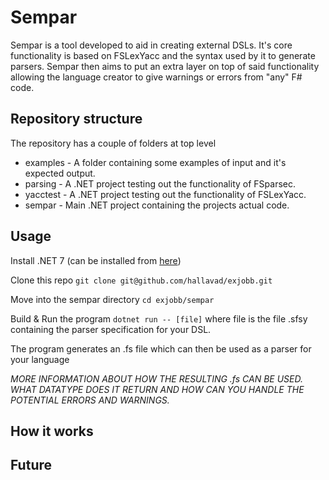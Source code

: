 # Sempar

Sempar is a tool developed to aid in creating external DSLs. It's core functionality is based on FSLexYacc and the syntax used by it to generate parsers. Sempar then aims to put an extra layer on top of said functionality allowing the language creator to give warnings or errors from "any" F# code.

## Repository structure

The repository has a couple of folders at top level
* examples - A folder containing some examples of input and it's expected output.
* parsing - A .NET project testing out the functionality of FSparsec.
* yacctest - A .NET project testing out the functionality of FSLexYacc.
* sempar - Main .NET project containing the projects actual code.

## Usage

Install .NET 7 (can be installed from [here](https://dotnet.microsoft.com/en-us/download))

Clone this repo
`git clone git@github.com/hallavad/exjobb.git`

Move into the sempar directory
`cd exjobb/sempar`

Build & Run the program
`dotnet run -- [file]`
where file is the file .sfsy containing the parser specification for your DSL. 

The program generates an .fs file which can then be used as a parser for your language

*MORE INFORMATION ABOUT HOW THE RESULTING .fs CAN BE USED. WHAT DATATYPE DOES IT RETURN AND HOW CAN YOU HANDLE THE POTENTIAL ERRORS AND WARNINGS.*


## How it works


## Future
